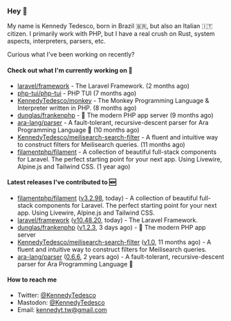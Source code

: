 ### Hey 👋

My name is Kennedy Tedesco, born in Brazil 🇧🇷, but also an Italian 🇮🇹 citizen. I primarily work with PHP, but I have a real crush on Rust, system aspects, interpreters, parsers, etc.

Curious what I've been working on recently?

#### Check out what I'm currently working on 🚀


- [laravel/framework](https://github.com/laravel/framework) - The Laravel Framework. (2 months ago)
- [php-tui/php-tui](https://github.com/php-tui/php-tui) - PHP TUI (7 months ago)
- [KennedyTedesco/monkey](https://github.com/KennedyTedesco/monkey) - The Monkey Programming Language &amp; Interpreter written in PHP. (8 months ago)
- [dunglas/frankenphp](https://github.com/dunglas/frankenphp) - 🧟 The modern PHP app server (9 months ago)
- [ara-lang/parser](https://github.com/ara-lang/parser) - A fault-tolerant, recursive-descent parser for Ara Programming Language 🌲 (10 months ago)
- [KennedyTedesco/meilisearch-search-filter](https://github.com/KennedyTedesco/meilisearch-search-filter) - A fluent and intuitive way to construct filters for Meilisearch queries. (11 months ago)
- [filamentphp/filament](https://github.com/filamentphp/filament) - A collection of beautiful full-stack components for Laravel. The perfect starting point for your next app. Using Livewire, Alpine.js and Tailwind CSS. (1 year ago)

#### Latest releases I've contributed to 🆕


- [filamentphp/filament](https://github.com/filamentphp/filament) ([v3.2.98](https://github.com/filamentphp/filament/releases/tag/v3.2.98), today) - A collection of beautiful full-stack components for Laravel. The perfect starting point for your next app. Using Livewire, Alpine.js and Tailwind CSS.
- [laravel/framework](https://github.com/laravel/framework) ([v10.48.20](https://github.com/laravel/framework/releases/tag/v10.48.20), today) - The Laravel Framework.
- [dunglas/frankenphp](https://github.com/dunglas/frankenphp) ([v1.2.3](https://github.com/dunglas/frankenphp/releases/tag/v1.2.3), 3 days ago) - 🧟 The modern PHP app server
- [KennedyTedesco/meilisearch-search-filter](https://github.com/KennedyTedesco/meilisearch-search-filter) ([v1.0](https://github.com/KennedyTedesco/meilisearch-search-filter/releases/tag/v1.0), 11 months ago) - A fluent and intuitive way to construct filters for Meilisearch queries.
- [ara-lang/parser](https://github.com/ara-lang/parser) ([0.6.6](https://github.com/ara-lang/parser/releases/tag/0.6.6), 2 years ago) - A fault-tolerant, recursive-descent parser for Ara Programming Language 🌲

#### How to reach me

- Twitter: [@KennedyTedesco](https://twitter.com/KennedyTedesco)
- Mastodon: [@KennedyTedesco](https://fosstodon.org/@KennedyTedesco)
- Email: [kennedyt.tw@gmail.com](mailto://kennedyt.tw@gmail.com)
